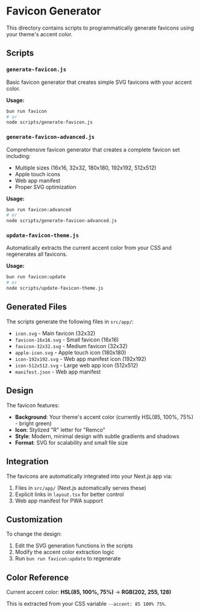 # Favicon Generator

This directory contains scripts to programmatically generate favicons using your theme's accent color.

## Scripts

### `generate-favicon.js`

Basic favicon generator that creates simple SVG favicons with your accent color.

**Usage:**

```bash
bun run favicon
# or
node scripts/generate-favicon.js
```

### `generate-favicon-advanced.js`

Comprehensive favicon generator that creates a complete favicon set including:

- Multiple sizes (16x16, 32x32, 180x180, 192x192, 512x512)
- Apple touch icons
- Web app manifest
- Proper SVG optimization

**Usage:**

```bash
bun run favicon:advanced
# or
node scripts/generate-favicon-advanced.js
```

### `update-favicon-theme.js`

Automatically extracts the current accent color from your CSS and regenerates all favicons.

**Usage:**

```bash
bun run favicon:update
# or
node scripts/update-favicon-theme.js
```

## Generated Files

The scripts generate the following files in `src/app/`:

- `icon.svg` - Main favicon (32x32)
- `favicon-16x16.svg` - Small favicon (16x16)
- `favicon-32x32.svg` - Medium favicon (32x32)
- `apple-icon.svg` - Apple touch icon (180x180)
- `icon-192x192.svg` - Web app manifest icon (192x192)
- `icon-512x512.svg` - Large web app icon (512x512)
- `manifest.json` - Web app manifest

## Design

The favicon features:

- **Background**: Your theme's accent color (currently HSL(85, 100%, 75%) - bright green)
- **Icon**: Stylized "R" letter for "Remco"
- **Style**: Modern, minimal design with subtle gradients and shadows
- **Format**: SVG for scalability and small file size

## Integration

The favicons are automatically integrated into your Next.js app via:

1. Files in `src/app/` (Next.js automatically serves these)
2. Explicit links in `layout.tsx` for better control
3. Web app manifest for PWA support

## Customization

To change the design:

1. Edit the SVG generation functions in the scripts
2. Modify the accent color extraction logic
3. Run `bun run favicon:update` to regenerate

## Color Reference

Current accent color: **HSL(85, 100%, 75%)** → **RGB(202, 255, 128)**

This is extracted from your CSS variable `--accent: 85 100% 75%`.
